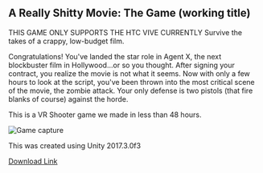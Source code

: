 ## A Really Shitty Movie: The Game (working title)
THIS GAME ONLY SUPPORTS THE HTC VIVE CURRENTLY
Survive the takes of a crappy, low-budget film.

Congratulations! You've landed the star role in Agent X, the next blockbuster film in Hollywood...or so you thought. After signing your contract, you realize the movie is not what it seems. Now with only a few hours to look at the script, you've been thrown into the most critical scene of the movie, the zombie attack. Your only defense is two pistols (that fire blanks of course) against the horde.

This is a VR Shooter game we made in less than 48 hours.

![Game capture](https://lh3.googleusercontent.com/lN_HhTZ91ey0u61y5QRGE7urATNzTcrWqBDVBzFOV0RR8P7CEozQZWLcQ4LtxsNt73Dfko1ERclM)

This was created using Unity 2017.3.0f3

[Download Link](https://oliviaapperson.itch.io/a-really-shitty-movie-the-game)
